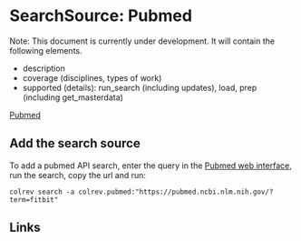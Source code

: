 # SearchSource: Pubmed

Note: This document is currently under development. It will contain the following elements.

- description
- coverage (disciplines, types of work)
- supported (details): run_search (including updates), load,  prep (including get_masterdata)

[Pubmed](https://pubmed.ncbi.nlm.nih.gov/)

## Add the search source

To add a pubmed API search, enter the query in the [Pubmed web interface](https://pubmed.ncbi.nlm.nih.gov/), run the search, copy the url and run:

```
colrev search -a colrev.pubmed:"https://pubmed.ncbi.nlm.nih.gov/?term=fitbit"
```

## Links
